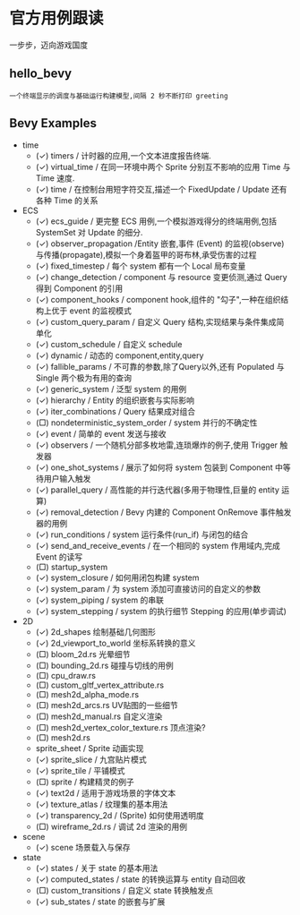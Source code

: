 # 官方用例跟读
一步步，迈向游戏国度

## hello_bevy
	一个终端显示的调度与基础运行构建模型,间隔 2 秒不断打印 greeting
	

## Bevy Examples
* time
  * (✓) timers / 计时器的应用,一个文本进度报告终端. 
  * (✓) virtual_time / 在同一环境中两个 Sprite 分别互不影响的应用 Time<Real> 与 Time<Virtual> 速度.
  * (✓) time / 在控制台用短字符交互,描述一个 FixedUpdate / Update 还有各种 Time 的关系
* ECS	
  * (✓) ecs_guide /	更完整 ECS 用例,一个模拟游戏得分的终端用例,包括 SystemSet 对 Update 的细分.
  * (✓) observer_propagation /Entity 嵌套,事件 (Event) 的监视(observe)与传播(propagate),模拟一个身着盔甲的哥布林,承受伤害的过程
  * (✓) fixed_timestep / 每个 system 都有一个 Local<T> 局布变量
  * (✓) change_detection / component 与 resource 变更侦测,通过 Query 得到 Component 的引用
  * (✓) component_hooks / component hook,组件的 "勾子",一种在组织结构上优于 event 的监视模式
  * (✓) custom_query_param /	自定义 Query 结构,实现结果与条件集成简单化
  * (✓) custom_schedule / 自定义 schedule 
  * (✓) dynamic / 动态的 component,entity,query
  * (✓) fallible_params / 不可靠的参数,除了Query以外,还有 Populated 与 Single 两个极为有用的查询
  * (✓) generic_system / 泛型 system 的用例
  * (✓) hierarchy / Entity 的组织嵌套与实际影响
  * (✓) iter_combinations / Query 结果成对组合
  * (□) nondeterministic_system_order / system 并行的不确定性
  * (✓) event / 简单的 event 发送与接收
  * (✓) observers / 一个随机分部多枚地雷,连琐爆炸的例子,使用 Trigger 触发器
  * (✓) one_shot_systems / 展示了如何将 system 包装到 Component 中等待用户输入触发
  * (✓) parallel_query / 高性能的并行迭代器(多用于物理性,巨量的 entity 运算)
  * (✓) removal_detection / Bevy 内建的 Component OnRemove 事件触发器的用例
  * (✓) run_conditions / system 运行条件(run_if) 与闭包的结合
  * (✓) send_and_receive_events / 在一个相同的 system 作用域内,完成 Event 的读写
  * (□) startup_system
  * (✓) system_closure / 如何用闭包构建 system
  * (✓) system_param / 为 system 添加可直接访问的自定义的参数
  * (✓) system_piping / system 的串联
  * (✓) system_stepping / system 的执行细节 Stepping 的应用(单步调试)
* 2D
  * (✓) 2d_shapes 绘制基础几何图形
  * (✓) 2d_viewport_to_world 坐标系转换的意义
  * (□) bloom_2d.rs 光晕细节
  * (□) bounding_2d.rs 碰撞与切线的用例
  * (□) cpu_draw.rs
  * (□) custom_gltf_vertex_attribute.rs
  * (□) mesh2d_alpha_mode.rs
  * (□) mesh2d_arcs.rs UV贴图的一些细节
  * (□) mesh2d_manual.rs 自定义渲染
  * (□) mesh2d_vertex_color_texture.rs 顶点渲染?
  * (□) mesh2d.rs 
  * sprite_sheet / Sprite 动画实现
  * (✓) sprite_slice / 九宫贴片模式
  * (✓) sprite_tile / 平铺模式
  * (□) sprite / 构建精灵的例子
  * (✓) text2d / 适用于游戏场景的字体文本
  * (✓) texture_atlas / 纹理集的基本用法
  * (✓) transparency_2d / (Sprite) 如何使用透明度
  * (□) wireframe_2d.rs / 调试 2d 渲染的用例
* scene
  * (✓) scene 场景载入与保存
* state
  * (✓) states / 关于 state 的基本用法
  * (✓) computed_states / state 的转换运算与 entity 自动回收
  * (□) custom_transitions / 自定义 state 转换触发点
  * (✓) sub_states / state 的嵌套与扩展


